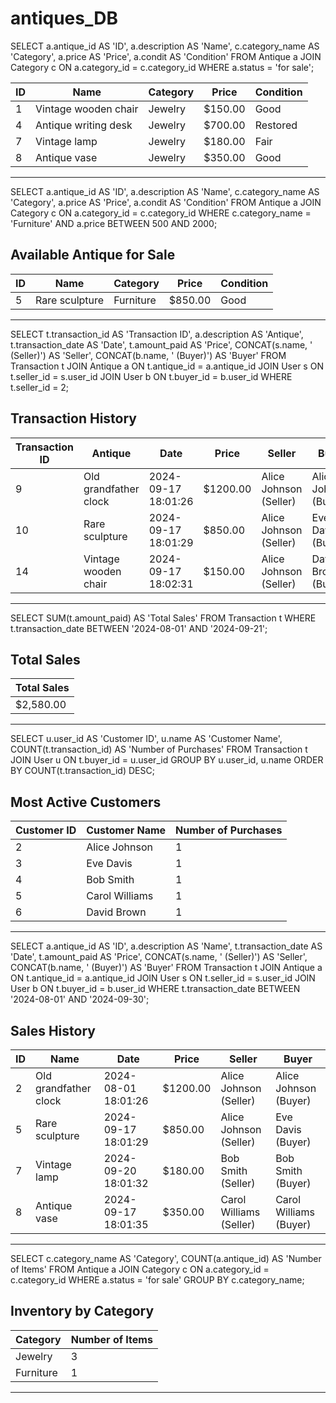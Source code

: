 # antiques_DB

SELECT 
    a.antique_id AS 'ID',
    a.description AS 'Name',
    c.category_name AS 'Category',
    a.price AS 'Price',
    a.condit AS 'Condition'
FROM 
    Antique a
JOIN 
    Category c ON a.category_id = c.category_id
WHERE 
    a.status = 'for sale';



| **ID** | **Name**                | **Category** | **Price** | **Condition** |
|--------|-------------------------|--------------|-----------|---------------|
| 1      | Vintage wooden chair    | Jewelry       | $150.00   | Good          |
| 4      | Antique writing desk    | Jewelry       | $700.00   | Restored      |
| 7      | Vintage lamp            | Jewelry       | $180.00   | Fair          |
| 8      | Antique vase            | Jewelry       | $350.00   | Good          |


----------

SELECT 
    a.antique_id AS 'ID',
    a.description AS 'Name',
    c.category_name AS 'Category',
    a.price AS 'Price',
    a.condit AS 'Condition'
FROM 
    Antique a
JOIN 
    Category c ON a.category_id = c.category_id
WHERE 
    c.category_name = 'Furniture' 
    AND a.price BETWEEN 500 AND 2000;



## Available Antique for Sale

| **ID** | **Name**            | **Category** | **Price** | **Condition** |
|--------|---------------------|--------------|-----------|---------------|
| 5      | Rare sculpture      | Furniture     | $850.00   | Good          |

---------

SELECT 
    t.transaction_id AS 'Transaction ID',
    a.description AS 'Antique',
    t.transaction_date AS 'Date',
    t.amount_paid AS 'Price',
    CONCAT(s.name, ' (Seller)') AS 'Seller',
    CONCAT(b.name, ' (Buyer)') AS 'Buyer'
FROM 
    Transaction t
JOIN 
    Antique a ON t.antique_id = a.antique_id
JOIN 
    User s ON t.seller_id = s.user_id
JOIN 
    User b ON t.buyer_id = b.user_id
WHERE 
    t.seller_id = 2; 


## Transaction History

| **Transaction ID** | **Antique**              | **Date**               | **Price** | **Seller**                   | **Buyer**                   |
|--------------------|--------------------------|------------------------|-----------|------------------------------|-----------------------------|
| 9                  | Old grandfather clock    | 2024-09-17 18:01:26    | $1200.00  | Alice Johnson (Seller)      | Alice Johnson (Buyer)      |
| 10                 | Rare sculpture           | 2024-09-17 18:01:29    | $850.00   | Alice Johnson (Seller)      | Eve Davis (Buyer)          |
| 14                 | Vintage wooden chair     | 2024-09-17 18:02:31    | $150.00   | Alice Johnson (Seller)      | David Brown (Buyer)       |

--------------------


SELECT 
    SUM(t.amount_paid) AS 'Total Sales'
FROM 
    Transaction t
WHERE 
    t.transaction_date BETWEEN '2024-08-01' AND '2024-09-21'; 




## Total Sales

| **Total Sales** |
|-----------------|
| $2,580.00       |

----------------------


SELECT 
    u.user_id AS 'Customer ID',
    u.name AS 'Customer Name',
    COUNT(t.transaction_id) AS 'Number of Purchases'
FROM 
    Transaction t
JOIN 
    User u ON t.buyer_id = u.user_id
GROUP BY 
    u.user_id, u.name
ORDER BY 
    COUNT(t.transaction_id) DESC;


## Most Active Customers

| **Customer ID** | **Customer Name** | **Number of Purchases** |
|-----------------|--------------------|--------------------------|
| 2               | Alice Johnson      | 1                        |
| 3               | Eve Davis          | 1                        |
| 4               | Bob Smith          | 1                        |
| 5               | Carol Williams     | 1                        |
| 6               | David Brown        | 1                        |



---------------------



SELECT 
    a.antique_id AS 'ID',
    a.description AS 'Name',
    t.transaction_date AS 'Date',
    t.amount_paid AS 'Price',
    CONCAT(s.name, ' (Seller)') AS 'Seller',
    CONCAT(b.name, ' (Buyer)') AS 'Buyer'
FROM 
    Transaction t
JOIN 
    Antique a ON t.antique_id = a.antique_id
JOIN 
    User s ON t.seller_id = s.user_id
JOIN 
    User b ON t.buyer_id = b.user_id
WHERE 
    t.transaction_date BETWEEN '2024-08-01' AND '2024-09-30'; 




## Sales History

| **ID** | **Name**             | **Date**               | **Price** | **Seller**                | **Buyer**                |
|--------|----------------------|------------------------|-----------|---------------------------|--------------------------|
| 2      | Old grandfather clock| 2024-08-01 18:01:26    | $1200.00  | Alice Johnson (Seller)   | Alice Johnson (Buyer)   |
| 5      | Rare sculpture       | 2024-09-17 18:01:29    | $850.00   | Alice Johnson (Seller)   | Eve Davis (Buyer)       |
| 7      | Vintage lamp         | 2024-09-20 18:01:32    | $180.00   | Bob Smith (Seller)       | Bob Smith (Buyer)       |
| 8      | Antique vase         | 2024-09-17 18:01:35    | $350.00   | Carol Williams (Seller)  | Carol Williams (Buyer)  |

----------



SELECT 
    c.category_name AS 'Category',
    COUNT(a.antique_id) AS 'Number of Items'
FROM 
    Antique a
JOIN 
    Category c ON a.category_id = c.category_id
WHERE 
    a.status = 'for sale'
GROUP BY 
    c.category_name;




## Inventory by Category

| **Category** | **Number of Items** |
|--------------|----------------------|
| Jewelry      | 3                    |
| Furniture    | 1                    |

--------
